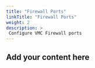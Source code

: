 ```yaml
---
title: "Firewall Ports"
linkTitle: "Firewall Ports"
weight: 2
description: >
 Configure VMC Firewall ports
---
```


## Add your content here

